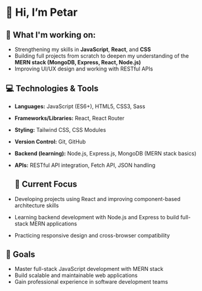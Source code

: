 # 👋 Hi, I’m Petar

## 🚀 What I'm working on:
- Strengthening my skills in **JavaScript**, **React**, and **CSS**
- Building full projects from scratch to deepen my understanding of the **MERN stack (MongoDB, Express, React, Node.js)**
- Improving UI/UX design and working with RESTful APIs

## 💻 Technologies & Tools
- **Languages:** JavaScript (ES6+), HTML5, CSS3, Sass
- **Frameworks/Libraries:** React, React Router
- **Styling:** Tailwind CSS, CSS Modules
- **Version Control:** Git, GitHub
- **Backend (learning):** Node.js, Express.js, MongoDB (MERN stack basics)
- **APIs:** RESTful API integration, Fetch API, JSON handling

  ## 🚀 Current Focus
- Developing projects using React and improving component-based architecture skills
- Learning backend development with Node.js and Express to build full-stack MERN applications
- Practicing responsive design and cross-browser compatibility


## 🎯 Goals
- Master full-stack JavaScript development with MERN stack
- Build scalable and maintainable web applications
- Gain professional experience in software development teams





<!---
Mitrevichin/Mitrevichin is a ✨ special ✨ repository because its `README.md` (this file) appears on your GitHub profile.
You can click the Preview link to take a look at your changes.
--->
